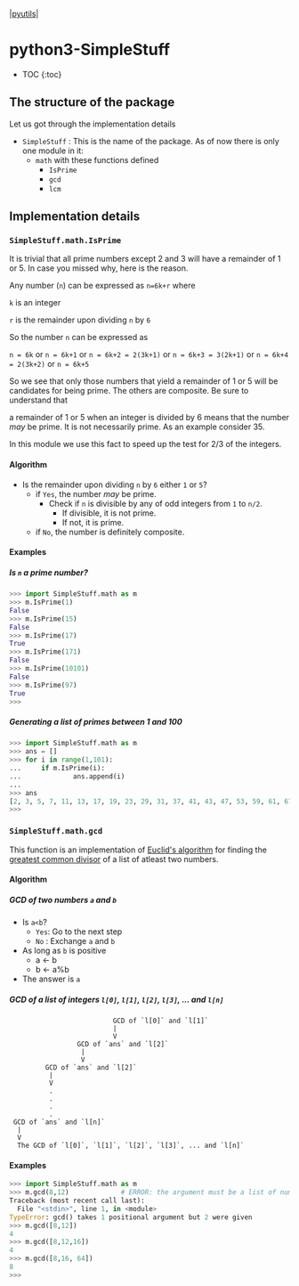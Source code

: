 \|[pyutils](https://subimal.github.io/pyutils/#pyutils)\|

# python3-SimpleStuff

* TOC
{:toc}

## The structure of the package

Let us got through the implementation details
* `SimpleStuff` : This is the name of the package. As of now there is only one module in it:
  * ``math`` with these functions defined
    * ``IsPrime``
    * ``gcd``
    * ``lcm``

## Implementation details

### ``SimpleStuff.math.IsPrime``
It is trivial that all prime numbers except 2 and 3 will have a remainder of 1 or 5. In case you missed why, here is the reason.

Any number (`n`) can be expressed as `n=6k+r` where 

`k` is an integer

`r` is the remainder upon dividing `n` by `6`

So the number `n` can be expressed as

`n = 6k` or `n = 6k+1` or `n = 6k+2 = 2(3k+1)` or `n = 6k+3 = 3(2k+1)` or `n = 6k+4 = 2(3k+2)` or `n = 6k+5`

So we see that only those numbers that yield a remainder of 1 or 5 will be candidates for being prime. The others are composite. Be sure to understand that 

a remainder of 1 or 5 when an integer is divided by 6 means that the number *may* be prime. It is not necessarily prime. As an example consider 35.


In this module we use this fact to speed up the test for 2/3 of the integers.

#### Algorithm
* Is the remainder upon dividing `n` by `6` either `1` or `5`?
  * if `Yes`, the number *may* be prime.
    * Check if `n` is divisible by any of odd integers from `1` to `n/2`.
      * If divisible, it is not prime.
      * If not, it is prime.
  * if `No`, the number is definitely composite.


#### Examples

##### Is `n` a prime number?

```python
>>> import SimpleStuff.math as m
>>> m.IsPrime(1)
False
>>> m.IsPrime(15)
False
>>> m.IsPrime(17)
True
>>> m.IsPrime(171)
False
>>> m.IsPrime(10101)
False
>>> m.IsPrime(97)
True
>>>
```

##### Generating a list of primes between 1 and 100

```python
>>> import SimpleStuff.math as m
>>> ans = []
>>> for i in range(1,101):
...     if m.IsPrime(i):
...             ans.append(i)
... 
>>> ans
[2, 3, 5, 7, 11, 13, 17, 19, 23, 29, 31, 37, 41, 43, 47, 53, 59, 61, 67, 71, 73, 79, 83, 89, 97]
>>>
```

### ``SimpleStuff.math.gcd``
This function is an implementation of [Euclid's algorithm](https://en.wikipedia.org/wiki/Greatest_common_divisor#Euclid's_algorithm) for finding the [greatest common divisor](https://en.wikipedia.org/wiki/Greatest_common_divisor) of a list of atleast two numbers.

#### Algorithm
##### GCD of two numbers `a` and `b` 

* Is `a<b`?
  * `Yes`: Go to the next step 
  * `No` : Exchange `a` and `b`
* As long as `b` is positive 
  * a <- b
  * b <- a%b
* The answer is `a`

##### GCD of a list of integers `l[0]`, `l[1]`, `l[2]`, `l[3]`, ... and `l[n]`

```
                          GCD of `l[0]` and `l[1]`
                          |
                          V
                 GCD of `ans` and `l[2]`
                  |
                  V
         GCD of `ans` and `l[2]`
          |
          V
          .
          .
          .
          .
 GCD of `ans` and `l[n]`
  |
  V
  The GCD of `l[0]`, `l[1]`, `l[2]`, `l[3]`, ... and `l[n]`
```

#### Examples

```python
>>> import SimpleStuff.math as m
>>> m.gcd(8,12)             # ERROR: the argument must be a list of numbers
Traceback (most recent call last):
  File "<stdin>", line 1, in <module>
TypeError: gcd() takes 1 positional argument but 2 were given
>>> m.gcd([8,12])
4
>>> m.gcd([8,12,16])
4
>>> m.gcd([8,16, 64])
8
>>> 
```
